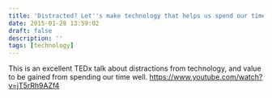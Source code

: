 ```yaml
---
title: 'Distracted? Let''s make technology that helps us spend our time well'
date: 2015-01-28 13:59:02
draft: false
description: ''
tags: [technology]
---
```


This is an excellent TEDx talk about distractions from technology, and value to be gained from spending our time well. https://www.youtube.com/watch?v=jT5rRh9AZf4